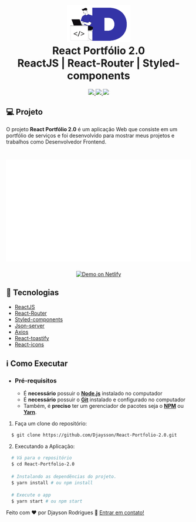 <h1 align="center">
    <img alt="Proffy" src="././public/logo.png" height="100px" />
    <br>React Portfólio 2.0<br/>
     ReactJS | React-Router | Styled-components
</h1>

<p align="center">
  <a aria-label="Versão do React" href="https://github.com/facebook/react/blob/master/CHANGELOG.md#16131-march-19-2020">
    <img src="https://img.shields.io/badge/React-17.0.2-informational?logo=react"></img>
  </a>
    <a aria-label="Versão do React-Router" href="https://reactrouter.com/web/guides/quick-start">
    <img src="https://img.shields.io/badge/React--Router-5.2.0-red"></img>
  </a>
  <a aria-label="Versão do Styled-components" href="https://styled-components.com/">
    <img src="https://img.shields.io/badge/Styled--components-5.3.0-%23ff69b4?logo=styled-components"></img>
  </a>
</p>

## 💻 Projeto

O projeto **React Portfólio 2.0** é um aplicação Web que consiste em um portfólio de serviços e foi desenvolvido para mostrar meus projetos e trabalhos como Desenvolvedor Frontend.

<h1 align="center">
    <img alt="Project image" title="Project image" src="./src/assets/images/projeto.svg" width="800px" />
</h1>

 <p align="center">
  <a href="https://djayson-portfolio.netlify.app" target="_blank">
    <img alt="Demo on Netlify" src="https://res.cloudinary.com/lukemorales/image/upload/v1563043495/readme_logos/demo_on_netlify_bbuvjz.png">
  </a>
</p>

## 🚀 Tecnologias

- [ReactJS](https://reactjs.org/)
- [React-Router](https://reactrouter.com/web/guides/quick-start)
- [Styled-components](https://styled-components.com/)
- [Json-server](https://github.com/typicode/json-server)
- [Axios](https://github.com/axios/axios)
- [React-toastify](https://fkhadra.github.io/react-toastify/introduction)
- [React-icons](https://react-icons.github.io/react-icons/)

## ℹ️ Como Executar

- ### **Pré-requisitos**

  - É **necessário** possuir o **[Node.js](https://nodejs.org/en/)** instalado no computador
  - É **necessário** possuir o **[Git](https://git-scm.com/)** instalado e configurado no computador
  - Também, é **preciso** ter um gerenciador de pacotes seja o **[NPM](https://www.npmjs.com/)** ou **[Yarn](https://yarnpkg.com/)**.

1. Faça um clone do repositório:

```sh
  $ git clone https://github.com/Djaysson/React-Portfolio-2.0.git
```

2. Executando a Aplicação:

```sh
  # Vá para o repositório
  $ cd React-Portfolio-2.0

  # Instalando as dependências do projeto.
  $ yarn install # ou npm install

  # Execute o app
  $ yarn start # ou npm start
```

Feito com ❤️ por Djayson Rodrigues 👋 [Entrar em contato!](https://www.linkedin.com/in/djaysonrodrigues/)
